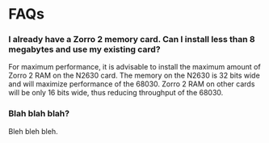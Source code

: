 # FAQs

### I already have a Zorro 2 memory card. Can I install less than 8 megabytes and use my existing card?
For maximum performance, it is advisable to install the maximum amount of Zorro 2 RAM on the N2630 card. The memory on the N2630 is 32 bits wide and will maximize performance of the 68030. Zorro 2 RAM on other cards will be only 16 bits wide, thus reducing throughput of the 68030.

### Blah blah blah?
Bleh bleh bleh.
